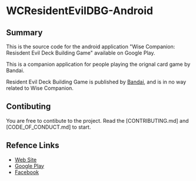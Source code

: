 # WCResidentEvilDBG-Android

## Summary

This is the source code for the android application "Wise Companion: Resisdent Evil Deck Building Game" available on Google Play. 

This is a companion application for people playing the orignal card game by Bandai.

Resident Evil Deck Building Game is published by [Bandai](http://bandai.com/cards/), and is in no way related to Wise Companion.

## Contibuting

You are free to contibute to the project. Read the [CONTRIBUTING.md] and [CODE_OF_CONDUCT.md] to start.

## Refence Links

* [Web Site](http://wisecompanion.com/)
* [Google Play](https://play.google.com/store/apps/details?id=com.instriker.wcre&hl=fr&gl=US)
* [Facebook](https://www.facebook.com/wisecompanionredbgc/)